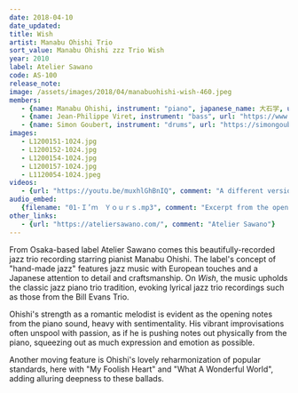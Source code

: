 ```yaml
---
date: 2018-04-10 
date_updated: 
title: Wish
artist: Manabu Ohishi Trio 
sort_value: Manabu Ohishi zzz Trio Wish
year: 2010
label: Atelier Sawano
code: AS-100
release_note: 
image: /assets/images/2018/04/manabuohishi-wish-460.jpeg
members:
   - {name: Manabu Ohishi, instrument: "piano", japanese_name: 大石学, url: "https://cd-v.net/ohishi/"}
   - {name: Jean-Philippe Viret, instrument: "bass", url: "https://www.jeanphilippeviret.com/"}
   - {name: Simon Goubert, instrument: "drums", url: "https://simongoubert.bandcamp.com/"}
images:
   - L1200151-1024.jpg
   - L1200152-1024.jpg
   - L1200154-1024.jpg
   - L1200157-1024.jpg
   - L1120054-1024.jpeg
videos: 
   - {url: "https://youtu.be/muxhlGhBnIQ", comment: "A different version of Ohishi's song \"Continuous Rain\""}
audio_embed:
   {filename: "01-Ｉ’ｍ　Ｙｏｕｒｓ.mp3", comment: "Excerpt from the opening track, \"I'm Yours\":"} 
other_links:
   - {url: "https://ateliersawano.com/", comment: "Atelier Sawano"}
---
```

From Osaka-based label Atelier Sawano comes this beautifully-recorded jazz trio recording starring pianist Manabu Ohishi. The label's concept of "hand-made jazz" features jazz music with European touches and a Japanese attention to detail and craftsmanship. On *Wish*, the music upholds the classic jazz piano trio tradition, evoking lyrical jazz trio recordings such as those from the Bill Evans Trio.

Ohishi's strength as a romantic melodist is evident as the opening notes from the piano sound, heavy with sentimentality. His vibrant improvisations often unspool with passion, as if he is pushing notes out physically from the piano, squeezing out as much expression and emotion as possible.

Another moving feature is Ohishi's lovely reharmonization of popular standards, here with "My Foolish Heart" and "What A Wonderful World", adding alluring deepness to these ballads.
